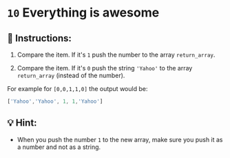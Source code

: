 # `10` Everything is awesome

## 📝 Instructions:

1. Compare the item. If it's `1` push the number to the array `return_array`.

2. Compare the item. If it's `0` push the string `'Yahoo'` to the array `return_array` (instead of the number).

For example for `[0,0,1,1,0]` the output would be:

```js
['Yahoo','Yahoo', 1, 1,'Yahoo']
```

## 💡 Hint:

+ When you push the number `1` to the new array, make sure you push it as a number and not as a string.
